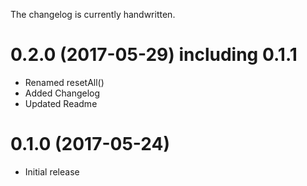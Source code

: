 The changelog is currently handwritten.

# 0.2.0 (2017-05-29) including 0.1.1

- Renamed resetAll()
- Added Changelog
- Updated Readme

# 0.1.0 (2017-05-24)

- Initial release
